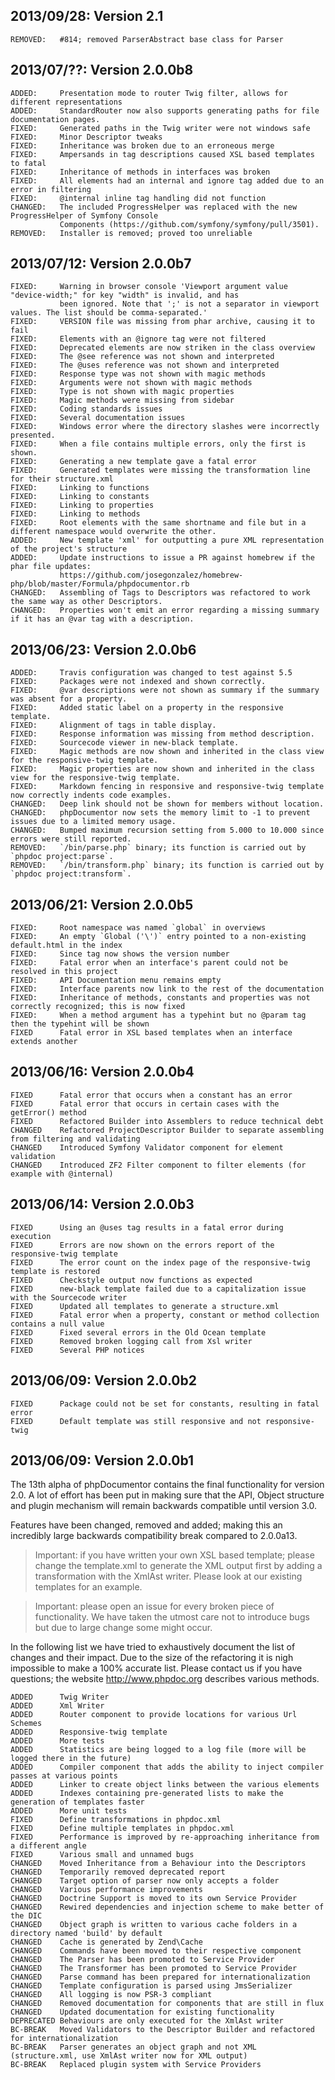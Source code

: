 2013/09/28: Version 2.1
-----------------------

```
REMOVED:   #814; removed ParserAbstract base class for Parser
```

2013/07/??: Version 2.0.0b8
---------------------------

```
ADDED:     Presentation mode to router Twig filter, allows for different representations
ADDED:     StandardRouter now also supports generating paths for file documentation pages.
FIXED:     Generated paths in the Twig writer were not windows safe
FIXED:     Minor Descriptor tweaks
FIXED:     Inheritance was broken due to an erroneous merge
FIXED:     Ampersands in tag descriptions caused XSL based templates to fatal
FIXED:     Inheritance of methods in interfaces was broken
FIXED:     All elements had an internal and ignore tag added due to an error in filtering
FIXED:     @internal inline tag handling did not function
CHANGED:   The included ProgressHelper was replaced with the new ProgressHelper of Symfony Console
           Components (https://github.com/symfony/symfony/pull/3501).
REMOVED:   Installer is removed; proved too unreliable
```

2013/07/12: Version 2.0.0b7
---------------------------

```
FIXED:     Warning in browser console 'Viewport argument value "device-width;" for key "width" is invalid, and has
           been ignored. Note that ';' is not a separator in viewport values. The list should be comma-separated.'
FIXED:     VERSION file was missing from phar archive, causing it to fail
FIXED:     Elements with an @ignore tag were not filtered
FIXED:     Deprecated elements are now striken in the class overview
FIXED:     The @see reference was not shown and interpreted
FIXED:     The @uses reference was not shown and interpreted
FIXED:     Response type was not shown with magic methods
FIXED:     Arguments were not shown with magic methods
FIXED:     Type is not shown with magic properties
FIXED:     Magic methods were missing from sidebar
FIXED:     Coding standards issues
FIXED:     Several documentation issues
FIXED:     Windows error where the directory slashes were incorrectly presented.
FIXED:     When a file contains multiple errors, only the first is shown.
FIXED:     Generating a new template gave a fatal error
FIXED:     Generated templates were missing the transformation line for their structure.xml
FIXED:     Linking to functions
FIXED:     Linking to constants
FIXED:     Linking to properties
FIXED:     Linking to methods
FIXED:     Root elements with the same shortname and file but in a different namespace would overwrite the other.
ADDED:     New template 'xml' for outputting a pure XML representation of the project's structure
ADDED:     Update instructions to issue a PR against homebrew if the phar file updates:
           https://github.com/josegonzalez/homebrew-php/blob/master/Formula/phpdocumentor.rb
CHANGED:   Assembling of Tags to Descriptors was refactored to work the same way as other Descriptors.
CHANGED:   Properties won't emit an error regarding a missing summary if it has an @var tag with a description.
```

2013/06/23: Version 2.0.0b6
---------------------------

```
ADDED:     Travis configuration was changed to test against 5.5
FIXED:     Packages were not indexed and shown correctly.
FIXED:     @var descriptions were not shown as summary if the summary was absent for a property.
FIXED:     Added static label on a property in the responsive template.
FIXED:     Alignment of tags in table display.
FIXED:     Response information was missing from method description.
FIXED:     Sourcecode viewer in new-black template.
FIXED:     Magic methods are now shown and inherited in the class view for the responsive-twig template.
FIXED:     Magic properties are now shown and inherited in the class view for the responsive-twig template.
FIXED:     Markdown fencing in responsive and responsive-twig template now correctly indents code examples.
CHANGED:   Deep link should not be shown for members without location.
CHANGED:   phpDocumentor now sets the memory limit to -1 to prevent issues due to a limited memory usage.
CHANGED:   Bumped maximum recursion setting from 5.000 to 10.000 since errors were still reported.
REMOVED:   `/bin/parse.php` binary; its function is carried out by `phpdoc project:parse`.
REMOVED:   `/bin/transform.php` binary; its function is carried out by `phpdoc project:transform`.
```

2013/06/21: Version 2.0.0b5
---------------------------

```
FIXED:     Root namespace was named `global` in overviews
FIXED:     An empty `Global ('\')` entry pointed to a non-existing default.html in the index
FIXED:     Since tag now shows the version number
FIXED:     Fatal error when an interface's parent could not be resolved in this project
FIXED:     API Documentation menu remains empty
FIXED:     Interface parents now link to the rest of the documentation
FIXED:     Inheritance of methods, constants and properties was not correctly recognized; this is now fixed
FIXED:     When a method argument has a typehint but no @param tag then the typehint will be shown
FIXED      Fatal error in XSL based templates when an interface extends another
```

2013/06/16: Version 2.0.0b4
---------------------------

```
FIXED      Fatal error that occurs when a constant has an error
FIXED      Fatal error that occurs in certain cases with the getError() method
FIXED      Refactored Builder into Assemblers to reduce technical debt
CHANGED    Refactored ProjectDescriptor Builder to separate assembling from filtering and validating
CHANGED    Introduced Symfony Validator component for element validation
CHANGED    Introduced ZF2 Filter component to filter elements (for example with @internal)
```

2013/06/14: Version 2.0.0b3
---------------------------

```
FIXED      Using an @uses tag results in a fatal error during execution
FIXED      Errors are now shown on the errors report of the responsive-twig template
FIXED      The error count on the index page of the responsive-twig template is restored
FIXED      Checkstyle output now functions as expected
FIXED      new-black template failed due to a capitalization issue with the Sourcecode writer
FIXED      Updated all templates to generate a structure.xml
FIXED      Fatal error when a property, constant or method collection contains a null value
FIXED      Fixed several errors in the Old Ocean template
FIXED      Removed broken logging call from Xsl writer
FIXED      Several PHP notices
```

2013/06/09: Version 2.0.0b2
---------------------------

```
FIXED      Package could not be set for constants, resulting in fatal error
FIXED      Default template was still responsive and not responsive-twig
```

2013/06/09: Version 2.0.0b1
---------------------------

The 13th alpha of phpDocumentor contains the final functionality for version 2.0.
A lot of effort has been put in making sure that the API, Object structure and plugin mechanism will remain
backwards compatible until version 3.0.

Features have been changed, removed and added; making this an incredibly large backwards compatibility break compared
to 2.0.0a13.

> Important: if you have written your own XSL based template; please change the template.xml to generate the XML output
> first by adding a transformation with the XmlAst writer. Please look at our existing templates for an example.

> Important: please open an issue for every broken piece of functionality. We have taken the utmost care not to
> introduce bugs but due to large change some might occur.

In the following list we have tried to exhaustively document the list of changes and their impact. Due to the size of
the refactoring it is nigh impossible to make a 100% accurate list. Please contact us if you have questions; the website
http://www.phpdoc.org describes various methods.

```
ADDED      Twig Writer
ADDED      Xml Writer
ADDED      Router component to provide locations for various Url Schemes
ADDED      Responsive-twig template
ADDED      More tests
ADDED      Statistics are being logged to a log file (more will be logged there in the future)
ADDED      Compiler component that adds the ability to inject compiler passes at various points
ADDED      Linker to create object links between the various elements
ADDED      Indexes containing pre-generated lists to make the generation of templates faster
ADDED      More unit tests
FIXED      Define transformations in phpdoc.xml
FIXED      Define multiple templates in phpdoc.xml
FIXED      Performance is improved by re-approaching inheritance from a different angle
FIXED      Various small and unnamed bugs
CHANGED    Moved Inheritance from a Behaviour into the Descriptors
CHANGED    Temporarily removed deprecated report
CHANGED    Target option of parser now only accepts a folder
CHANGED    Various performance improvements
CHANGED    Doctrine Support is moved to its own Service Provider
CHANGED    Rewired dependencies and injection scheme to make better of the DIC
CHANGED    Object graph is written to various cache folders in a directory named 'build' by default
CHANGED    Cache is generated by Zend\Cache
CHANGED    Commands have been moved to their respective component
CHANGED    The Parser has been promoted to Service Provider
CHANGED    The Transformer has been promoted to Service Provider
CHANGED    Parse command has been prepared for internationalization
CHANGED    Template configuration is parsed using JmsSerializer
CHANGED    All logging is now PSR-3 compliant
CHANGED    Removed documentation for components that are still in flux
CHANGED    Updated documentation for existing functionality
DEPRECATED Behaviours are only executed for the XmlAst writer
BC-BREAK   Moved Validators to the Descriptor Builder and refactored for internationalization
BC-BREAK   Parser generates an object graph and not XML (structure.xml, use XmlAst writer now for XML output)
BC-BREAK   Replaced plugin system with Service Providers
```
